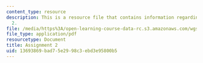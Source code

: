 ```yaml
---
content_type: resource
description: This is a resource file that contains information regarding assignment
  2.
file: /media/https%3A/open-learning-course-data-rc.s3.amazonaws.com/wgs-693-gender-race-and-the-complexities-of-science-and-technology-a-problem-based-learning-experiment-spring-2009/13693869bad75e2998c3ebd3e95800b5_MITWGS_693S09_assn02.pdf
file_type: application/pdf
resourcetype: Document
title: Assignment 2
uid: 13693869-bad7-5e29-98c3-ebd3e95800b5
---
```


